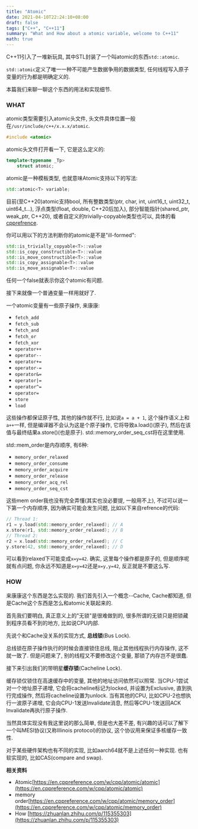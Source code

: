 ```yaml
---
title: "Atomic"
date: 2021-04-10T22:24:10+08:00
draft: false
tags: ["C++", "C++11"]
summary: "What and How about a atomic variable, welcome to C++11"
math: true
---
```


C++11引入了一堆新玩具, 其中STL封装了一个叫atomic的东西`std::atomic`.

`std::atomic`定义了唯一一种不可能产生数据争用的数据类型, 任何线程写入原子变量的行为都是明确定义的.

本篇我们来聊一聊这个东西的用法和实现细节.

### WHAT

atomic类型需要引入atomic头文件, 头文件具体位置一般在`/usr/include/c++/x.x.x/atomic`.
```c++
#include <atomic>
```
atomic头文件打开看一下, 它是这么定义的:
```c++
template<typename _Tp>
    struct atomic;
```
atomic是一种模板类型, 也就意味Atomic支持以下的写法:
```c++
std::atomic<T> variable;
```
目前(至C++20)atomic支持bool, 所有整数类型(ptr, char, int, uint16_t, uint32_t, uint64_t...), 浮点类型(float, double, C++20后加入), 部分智能指针(shared_ptr, weak_ptr, C++20), 或者自定义的trivially-copyable类型也可以, 具体的看[cpprefrence](https://en.cppreference.com/w/cpp/atomic/atomic).

你可以用以下的方法判断你的atomic是不是"ill-formed":
```c++
std::is_trivially_copyable<T>::value
std::is_copy_constructible<T>::value
std::is_move_constructible<T>::value
std::is_copy_assignable<T>::value
std::is_move_assignable<T>::value
```
任何一个false就表示你这个atomic有问题.

接下来就像一个普通变量一样用就好了.

一个atomic变量有一些原子操作, 来康康:

+ `fetch_add`
+ `fetch_sub`
+ `fetch_and`
+ `fetch_or`
+ `fetch_xor`
+ `operator++`
+ `operator--`
+ `operator+=`
+ `operator-=`
+ `operator&=`
+ `operator|=`
+ `operator^=`
+ `operator=`
+ `store`
+ `load`

这些操作都保证原子性, 其他的操作就不行, 比如说`a = a + 1`, 这个操作语义上和`a++`一样, 但是编译器不会认为这是个原子操作, 它将导致a.load()(原子), 然后在该值与最终结果a.store()(也是原子). std::memory_order_seq_cst将在这里使用.

std::mem_order是内存顺序, 有6种:

+ `memory_order_relaxed`
+ `memory_order_consume`
+ `memory_order_acquire`
+ `memory_order_release`
+ `memory_order_acq_rel`
+ `memory_order_seq_cst`

这些mem order我也没有完全弄懂(其实也没必要提, 一般用不上), 不过可以说一下第一个内存顺序, 因为确实可能会发生问题, 比如以下来自refrence的代码:
``` c++
// Thread 1:
r1 = y.load(std::memory_order_relaxed); // A
x.store(r1, std::memory_order_relaxed); // B
// Thread 2:
r2 = x.load(std::memory_order_relaxed); // C 
y.store(42, std::memory_order_relaxed); // D
```
可以看到relaxed下可能变成`x=y=42`. 确实, 这里每个操作都是原子的, 但是顺序呢就有点问题, 你永远不知道是`x=y=42`还是`x=y,y=42`, 反正就是不要这么写.

### HOW

来康康这个东西是怎么实现的. 我们首先引入一个概念--Cache, Cache都知道, 但是Cache这个东西是怎么和atomic关联起来的.

首先我们要明白, 真正意义上的"无锁"是很难做到的, 很多所谓的无锁只是把锁藏到程序员看不到的地方, 比如说CPU内部.

先说个和Cache没关系的实现方式, **总线锁**(Bus Lock).

总线锁在原子操作执行的时候会直接锁住总线, 阻止其他线程执行内存操作, 这不就一致了. 但是问题来了, 别的线程又不要修改这个变量, 那锁了内存岂不是很蠢. 

接下来引出我们的带明星**缓存锁**(Cacheline Lock).

缓存锁仅锁住在高速缓存中的变量, 其他的地址访问依然可以照常. 当CPU-1尝试对一个地址原子递增, 它会将cacheline标记为locked, 并设置为Exclusive, 直到执行完成操作, 然后将cacheline设置为unlock. 当有其他的CPU, 比如CPU-2也想执行一波原子递增, 它会向CPU-1发送Invalidate消息, 然后等CPU-1发送回ACK Invalidate再执行原子操作.

当然具体实现没有我这里说的那么简单, 但是也大差不差, 有兴趣的话可以了解下一个叫MESI协议(又称Illinois protocol)的协议, 这个协议用来保证多核缓存一致性.

对于某些硬件架构也有不同的实现, 比如aarch64就不是上述任何一种实现. 也有软实现的, 比如CAS(compare and swap).

**相关资料**
+ Atomic[https://en.cppreference.com/w/cpp/atomic/atomic](https://en.cppreference.com/w/cpp/atomic/atomic)
+ memory order[https://en.cppreference.com/w/cpp/atomic/memory_order](https://en.cppreference.com/w/cpp/atomic/memory_order)
+ How [https://zhuanlan.zhihu.com/p/115355303](https://zhuanlan.zhihu.com/p/115355303)